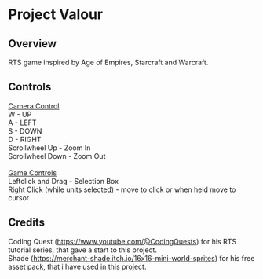 # Project Valour
 
## Overview
RTS game inspired by Age of Empires, Starcraft and Warcraft. 

## Controls
<ins> Camera Control </ins> <br /> W - UP <br /> A - LEFT <br /> S - DOWN <br /> D - RIGHT <br /> Scrollwheel Up - Zoom In <br /> Scrollwheel Down - Zoom Out <br /> <br /> <ins> Game Controls </ins> <br /> Leftclick and Drag - Selection Box <br /> Right Click (while units selected) - move to click or when held move to cursor <br />

## Credits
Coding Quest (https://www.youtube.com/@CodingQuests) for his RTS tutorial series, that gave a start to this project.  <br />
Shade (https://merchant-shade.itch.io/16x16-mini-world-sprites) for his free asset pack, that i have used in this project.
